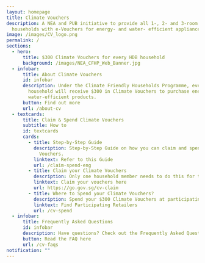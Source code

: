 ```yaml
---
layout: homepage
title: Climate Vouchers
description: A NEA and PUB initiative to provide all 1-, 2- and 3-room HDB
  households with e-Vouchers for energy- and water- efficient appliances.
image: /images/CV_logo.png
permalink: /
sections:
  - hero:
      title: $300 Climate Vouchers for every HDB household
      background: /images/NEA_CFHP_Web_Banner.jpg
  - infobar:
      title: About Climate Vouchers
      id: infobar
      description: Under the Climate Friendly Households Programme, every HDB
        household will receive $300 in Climate Vouchers to purchase energy- and
        water-efficient products.
      button: Find out more
      url: /about-cv
  - textcards:
      title: Claim & Spend Climate Vouchers
      subtitle: How to
      id: textcards
      cards:
        - title: Step-by-Step Guide
          description: Step-by-Step Guide on how you can claim and spend your Climate
            Vouchers.
          linktext: Refer to this Guide
          url: /claim-spend-eng
        - title: Claim your Climate Vouchers
          description: Only one household member needs to do this for the household.
          linktext: Claim your vouchers here
          url: https://go.gov.sg/cv-claim
        - title: Where to Spend your Climate Vouchers?
          description: Spend your $300 Climate Vouchers at participating retailers.
          linktext: Find Participating Retailers
          url: /cv-spend
  - infobar:
      title: Frequently Asked Questions
      id: infobar
      description: Have questions? Check out the Frequently Asked Questions.
      button: Read the FAQ here
      url: /cv-faqs
notification: ""
---
```

